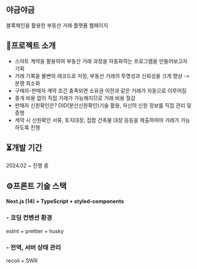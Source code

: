 ## 야금야금
블록체인을 활용한 부동산 거래 플랫폼 웹페이지

## 📖프로젝트 소개
- 스마트 계약을 활용하여 부동산 거래 과정을 자동화하는 프로그램을 만들어보고자 기획
- 거래 기록을 불변의 레코드로 저장, 부동산 거래의 투명성과 신뢰성을 크게 향상 -> 분쟁 최소화
- 구매자-판매자 계약 조건 충족되면 소유권 이전과 같은 거래가 자동으로 이루어짐
- 중개 비용 없이 직접 거래가 가능해지므로 거래 비용 절감
- 판매자 신원확인은? DID(분산신원확인)기술 활용, 자신의 신원 정보를 직접 관리 및 증명
- 계약 시 신원확인 서류, 토지대장, 집합 건축물 대장 등등을 제출하여야 거래가 가능하도록 진행

## ⏳개발 기간
2024.02 ~ 진행 중

## ⚙️프론트 기술 스택
#### Next.js (14) + TypeScript + styled-components

### - 코딩 컨벤션 환경 
eslint + prettier + husky

### - 전역, 서버 상태 관리
recoil + SWR
